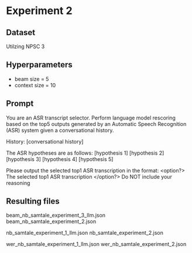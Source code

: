 # Experiment 2

## Dataset

Utilzing NPSC 3

## Hyperparameters

- beam size = 5
- context size = 10

## Prompt

You are an ASR transcript selector.
Perform language model rescoring based on the top5 outputs generated by an Automatic Speech Recognition (ASR) system given a conversational history.

History: [conversational history]

The ASR hypotheses are as follows:
<option1> [hypothesis 1] </option1>
<option2> [hypothesis 2] </option2>
<option3> [hypothesis 3] </option3>
<option4> [hypothesis 4] </option4>
<option5> [hypothesis 5] </option5>

Please output the selected top1 ASR transcription in the format:
<option?> The selected top1 ASR transcription </option?>
Do NOT include your reasoning

## Resulting files

beam_nb_samtale_experiment_3_llm.json
beam_nb_samtale_experiment_2.json

nb_samtale_experiment_1_llm.json
nb_samtale_experiment_2.json

wer_nb_samtale_experiment_1_llm.json
wer_nb_samtale_experiment_2.json
